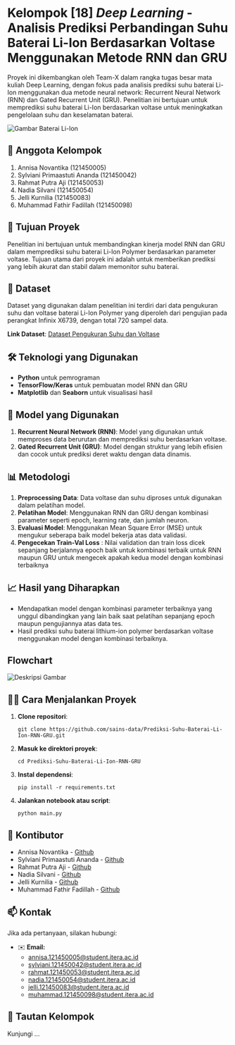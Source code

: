 # Kelompok [18] _Deep Learning_ - Analisis Prediksi Perbandingan Suhu Baterai Li-Ion Berdasarkan Voltase Menggunakan Metode RNN dan GRU
Proyek ini dikembangkan oleh Team-X dalam rangka tugas besar mata kuliah Deep Learning, dengan fokus pada analisis prediksi suhu baterai Li-Ion menggunakan dua metode neural network: Recurrent Neural Network (RNN) dan Gated Recurrent Unit (GRU). Penelitian ini bertujuan untuk memprediksi suhu baterai Li-Ion berdasarkan voltase untuk meningkatkan pengelolaan suhu dan keselamatan baterai.

![Gambar Baterai Li-Ion](https://cdn1-production-images-kly.akamaized.net/mgrEiHs346Rtj1GNcmrIVr7XQfM=/1200x675/smart/filters:quality(75):strip_icc():format(webp)/kly-media-production/medias/34329/original/ion-130812b.jpg)

## 📌 Anggota Kelompok
1. Annisa Novantika (121450005)
2. Sylviani Primaastuti Ananda (121450042)
3. Rahmat Putra Aji (121450053)
4. Nadia Silvani (121450054)
5. Jelli Kurnilia (121450083)
6. Muhammad Fathir Fadillah (121450098)

## 🚀 Tujuan Proyek
Penelitian ini bertujuan untuk membandingkan kinerja model RNN dan GRU dalam memprediksi suhu baterai Li-Ion Polymer berdasarkan parameter voltase. Tujuan utama dari proyek ini adalah untuk memberikan prediksi yang lebih akurat dan stabil dalam memonitor suhu baterai.

## 📂 Dataset
Dataset yang digunakan dalam penelitian ini terdiri dari data pengukuran suhu dan voltase baterai Li-Ion Polymer yang diperoleh dari pengujian pada perangkat Infinix X6739, dengan total 720 sampel data.

**Link Dataset**: [Dataset Pengukuran Suhu dan Voltase](URL_Dataset)

## 🛠️ Teknologi yang Digunakan
* **Python** untuk pemrograman
* **TensorFlow/Keras** untuk pembuatan model RNN dan GRU
* **Matplotlib** dan **Seaborn** untuk visualisasi hasil

## 🧠 Model yang Digunakan
1. **Recurrent Neural Network (RNN)**: Model yang digunakan untuk memproses data berurutan dan memprediksi suhu berdasarkan voltase.
2. **Gated Recurrent Unit (GRU)**: Model dengan struktur yang lebih efisien dan cocok untuk prediksi deret waktu dengan data dinamis.

## 📊 Metodologi
1. **Preprocessing Data**: Data voltase dan suhu diproses untuk digunakan dalam pelatihan model.
2. **Pelatihan Model**: Menggunakan RNN dan GRU dengan kombinasi parameter seperti epoch, learning rate, dan jumlah neuron.
3. **Evaluasi Model**: Menggunakan Mean Square Error (MSE) untuk mengukur seberapa baik model bekerja atas data validasi.
4. **Pengecekan Train-Val Loss** : Nilai validation dan train loss dicek sepanjang berjalannya epoch baik untuk kombinasi terbaik untuk RNN maupun GRU untuk mengecek apakah kedua model dengan kombinasi terbaiknya

## 📈 Hasil yang Diharapkan
* Mendapatkan model dengan kombinasi parameter terbaiknya yang unggul dibandingkan yang lain baik saat pelatihan sepanjang epoch maupun pengujiannya atas data tes.
* Hasil prediksi suhu baterai lithium-ion polymer berdasarkan voltase menggunakan model dengan kombinasi terbaiknya.

## Flowchart 
![Deskripsi Gambar](URL_Gambar_Flowchart)

## 🧑‍💻 Cara Menjalankan Proyek
1. **Clone repositori**:
   ```
   git clone https://github.com/sains-data/Prediksi-Suhu-Baterai-Li-Ion-RNN-GRU.git
   ```
2. **Masuk ke direktori proyek**:
   ```
   cd Prediksi-Suhu-Baterai-Li-Ion-RNN-GRU
   ```
3. **Instal dependensi**:
   ```
   pip install -r requirements.txt
   ```
4. **Jalankan notebook atau script**:
   ```
   python main.py
   ```

## 👥 Kontibutor
* Annisa Novantika - [Github](https://github.com/annisanovantika)
* Sylviani Primaastuti Ananda - [Github](https://github.com/sylvianipa)
* Rahmat Putra Aji - [Github](https://github.com/RahmatPa)
* Nadia Silvani - [Github](https://github.com/naddslvn)
* Jelli Kurnilia - [Github](https://github.com/JelliKurnilia)
* Muhammad Fathir Fadillah - [Github](https://github.com/fadillah180403)

## 📫 Kontak
Jika ada pertanyaan, silakan hubungi:

- ✉️ **Email:**
  - annisa.121450005@student.itera.ac.id
  - sylviani.121450042@student.itera.ac.id
  - rahmat.121450053@student.itera.ac.id
  - nadia.121450054@student.itera.ac.id
  - jelli.121450083@student.itera.ac.id
  - muhammad.121450098@student.itera.ac.id

## 🔗 Tautan Kelompok
Kunjungi ...

```
